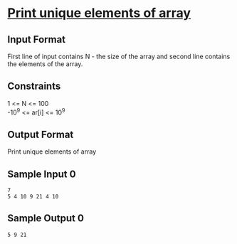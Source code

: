 # [Print unique elements of array](https://www.hackerrank.com/contests/smart-interviews-basic/challenges/si-basic-print-unique-elements-of-array/problem)

## Input Format

First line of input contains N - the size of the array and second line contains the elements of the array.

## Constraints

1 <= N <= 100 <br />
-10<sup>9</sup> <= ar[i] <= 10<sup>9</sup>

## Output Format

Print unique elements of array

## Sample Input 0
```
7
5 4 10 9 21 4 10
```
## Sample Output 0
```
5 9 21
```